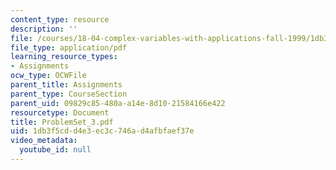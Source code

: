 ```yaml
---
content_type: resource
description: ''
file: /courses/18-04-complex-variables-with-applications-fall-1999/1db3f5cdd4e3ec3c746ad4afbfaef37e_ProblemSet_3.pdf
file_type: application/pdf
learning_resource_types:
- Assignments
ocw_type: OCWFile
parent_title: Assignments
parent_type: CourseSection
parent_uid: 09829c85-480a-a14e-8d10-21584166e422
resourcetype: Document
title: ProblemSet_3.pdf
uid: 1db3f5cd-d4e3-ec3c-746a-d4afbfaef37e
video_metadata:
  youtube_id: null
---
```

